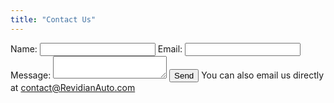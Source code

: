 ```yaml
---
title: "Contact Us"
---
```


<form action="https://formspree.io/f/xpzkrokr" method="POST">
	<label for="name">Name:</label>
	<input type="text" name="name" />
	<label for="_replyto">Email:</label>
	<input type="email" name="_replyto" />
	<label for="message">Message:</label>
	<textarea name="message"></textarea>
	<input type="submit" value="Send" />
	<i class="fa fa-envelope"></i> You can also email us directly at <a href="mailto:contact@RevidianAuto.com">contact@RevidianAuto.com</a>
</form>
